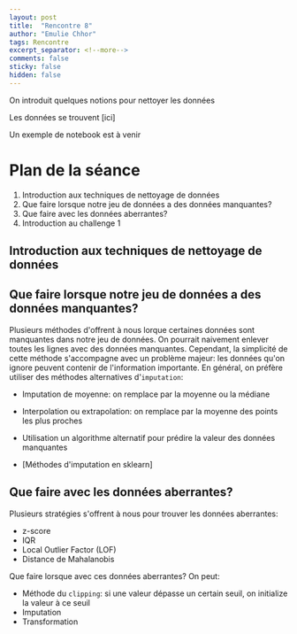 ```yaml
---
layout: post
title:  "Rencontre 8"
author: "Emulie Chhor"
tags: Rencontre
excerpt_separator: <!--more-->
comments: false
sticky: false
hidden: false
---
```


On introduit quelques notions pour nettoyer les données
<!--more-->

Les données se trouvent [ici]

Un exemple de notebook est à venir

# Plan de la séance

1. Introduction aux techniques de nettoyage de données
2. Que faire lorsque notre jeu de données a des données manquantes?
3. Que faire avec les données aberrantes?
4. Introduction au challenge 1

## Introduction aux techniques de nettoyage de données



## Que faire lorsque notre jeu de données a des données manquantes?

Plusieurs méthodes d'offrent à nous lorque certaines données sont manquantes
dans notre jeu de données. On pourrait naivement enlever toutes les lignes 
avec des données manquantes. Cependant, la simplicité de cette méthode 
s'accompagne avec un problème majeur: les données qu'on ignore peuvent contenir
de l'information importante. En général, on préfère utiliser des méthodes
alternatives d'`imputation`:
- Imputation de moyenne: on remplace par la moyenne ou la médiane
- Interpolation ou extrapolation: on remplace par la moyenne des points les plus proches
- Utilisation un algorithme alternatif pour prédire la valeur des données manquantes


- [Méthodes d'imputation en sklearn]


## Que faire avec les données aberrantes?

Plusieurs stratégies s'offrent à nous pour trouver les données aberrantes:
- z-score
- IQR
- Local Outlier Factor (LOF)
- Distance de Mahalanobis 

Que faire lorsque avec ces données aberrantes? On peut:
- Méthode du `clipping`: si une valeur dépasse un certain seuil, on initialize 
  la valeur à ce seuil
- Imputation
- Transformation


